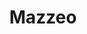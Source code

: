 ---
title: "Mazzeo"
url: /ciudad-autonoma-de-buenos-aires/mazzeo/
shop: reparación de automóviles
---